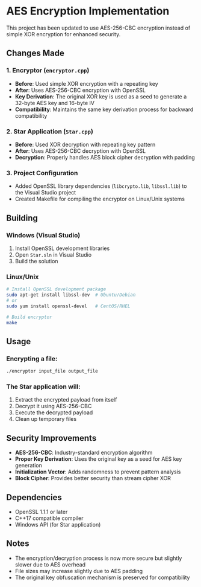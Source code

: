 # AES Encryption Implementation

This project has been updated to use AES-256-CBC encryption instead of simple XOR encryption for enhanced security.

## Changes Made

### 1. Encryptor (`encryptor.cpp`)
- **Before**: Used simple XOR encryption with a repeating key
- **After**: Uses AES-256-CBC encryption with OpenSSL
- **Key Derivation**: The original XOR key is used as a seed to generate a 32-byte AES key and 16-byte IV
- **Compatibility**: Maintains the same key derivation process for backward compatibility

### 2. Star Application (`Star.cpp`)
- **Before**: Used XOR decryption with repeating key pattern
- **After**: Uses AES-256-CBC decryption with OpenSSL
- **Decryption**: Properly handles AES block cipher decryption with padding

### 3. Project Configuration
- Added OpenSSL library dependencies (`libcrypto.lib`, `libssl.lib`) to the Visual Studio project
- Created Makefile for compiling the encryptor on Linux/Unix systems

## Building

### Windows (Visual Studio)
1. Install OpenSSL development libraries
2. Open `Star.sln` in Visual Studio
3. Build the solution

### Linux/Unix
```bash
# Install OpenSSL development package
sudo apt-get install libssl-dev  # Ubuntu/Debian
# or
sudo yum install openssl-devel   # CentOS/RHEL

# Build encryptor
make
```

## Usage

### Encrypting a file:
```bash
./encryptor input_file output_file
```

### The Star application will:
1. Extract the encrypted payload from itself
2. Decrypt it using AES-256-CBC
3. Execute the decrypted payload
4. Clean up temporary files

## Security Improvements

- **AES-256-CBC**: Industry-standard encryption algorithm
- **Proper Key Derivation**: Uses the original key as a seed for AES key generation
- **Initialization Vector**: Adds randomness to prevent pattern analysis
- **Block Cipher**: Provides better security than stream cipher XOR

## Dependencies

- OpenSSL 1.1.1 or later
- C++17 compatible compiler
- Windows API (for Star application)

## Notes

- The encryption/decryption process is now more secure but slightly slower due to AES overhead
- File sizes may increase slightly due to AES padding
- The original key obfuscation mechanism is preserved for compatibility